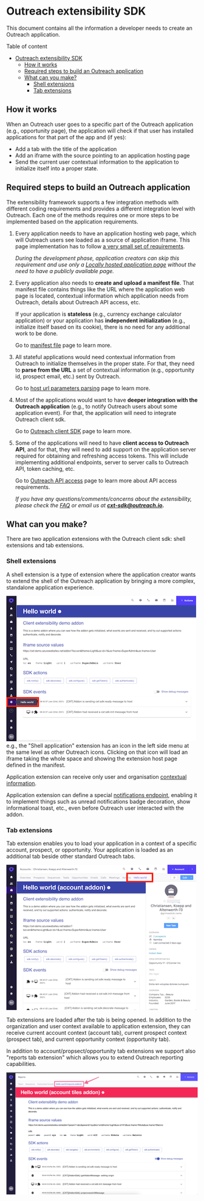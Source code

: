 <!-- omit in toc -->

# Outreach extensibility SDK

This document contains all the information a developer needs to create an Outreach application.

Table of content

- [Outreach extensibility SDK](#outreach-extensibility-sdk)
  - [How it works](#how-it-works)
  - [Required steps to build an Outreach application](#required-steps-to-build-an-outreach-application)
  - [What can you make?](#what-can-you-make)
    - [Shell extensions](#shell-extensions)
    - [Tab extensions](#tab-extensions)

## How it works

When an Outreach user goes to a specific part of the Outreach application (e.g., opportunity page), the application will check if that user has installed applications for that part of the app and (if yes):

- Add a tab with the title of the application
- Add an iframe with the source pointing to an application hosting page
- Send the current user contextual information to the application to initialize itself into a proper state.

## Required steps to build an Outreach application

The extensibility framework supports a few integration methods with different coding requirements and provides a different integration level with Outreach. Each one of the methods requires one or more steps to be implemented based on the application requirements.

1. Every application needs to have an application hosting web page, which will Outreach users see loaded as a source of application iframe. This page implementation has to follow [a very small set of requirements](/docs/host-requirements.md).

    _During the development phase, application creators can skip this requirement and use only a [Locally hosted application page](/docs/devxp.md) without the need to have a publicly available page._

2. Every application also needs to **create and upload a manifest file**.
    That manifest file contains things like the URL where the application web page is located, contextual information which application needs from Outreach, details about Outreach API access, etc.

    If your application is **stateless** (e.g., currency exchange calculator application) or your application has **independent initialization** (e.g., initialize itself based on its cookie), there is no need for any additional work to be done.

    Go to [manifest file](/docs/manifest.md) page to learn more.

3. All stateful applications would need contextual information from Outreach to initialize themselves in the proper state. For that, they need to **parse from the URL** a set of contextual information (e.g., opportunity id, prospect email, etc.) sent by Outreach.

    Go to [host url parameters parsing](/docs/url-parsing.md) page to learn more.

4. Most of the applications would want to have **deeper integration with the Outreach application** (e.g., to notify Outreach users about some application event). For that, the application will need to integrate Outreach client sdk.

    Go to [Outreach client SDK](/docs/sdk.md) page to learn more.

5. Some of the applications will need to have **client access to Outreach API**, and for that, they will need to add support on the application server required for obtaining and refreshing access tokens. This will include implementing additional endpoints, server to server calls to Outreach API, token caching, etc.

    Go to [Outreach API access](/docs/outreach-api.md) page to learn more about API access requirements.

    _If you have any questions/comments/concerns about the extensibility, please check the [FAQ](/docs/faq.md) or email us at **cxt-sdk@outreach.io.**_

## What can you make?

There are two application extensions with the Outreach client sdk: shell extensions and tab extensions.

### Shell extensions

A shell extension is a type of extension where the application creator wants to extend the shell of the Outreach application by bringing a more complex, standalone application experience.

![alt text](docs/assets/app-tab-extension-example.png "Left side menu addon example")
e.g., the "Shell application" extension has an icon in the left side menu at the same level as other Outreach icons. Clicking on that icon will load an iframe taking the whole space and showing the extension host page defined in the manifest.

Application extension can receive only user and organisation [contextual information](context.md).

Application extension can define a special [notifications endpoint](manifest.md#notificationsurl), enabling it to implement things such as unread notifications badge decoration, show informational toast, etc., even before Outreach user interacted with the addon.

### Tab extensions

Tab extension enables you to load your application in a context of a specific account, prospect, or opportunity. Your application is loaded as an additional tab beside other standard Outreach tabs.

![alt text](docs/assets/account-tab-extension-example.png "Tab addon example")

Tab extensions are loaded after the tab is being opened.
In addition to the organization and user context available to application extension, they can receive current account context (account tab), current prospect context (prospect tab), and current opportunity context (opportunity tab).

In addition to account/propsect/opportunity tab extensions we support also "reports tab extension" which allows you to extend Outreach reporting capabilities.

![alt text](docs/assets/tab-reports.jpg "Reports tab extension")
